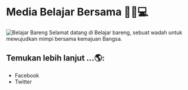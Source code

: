 # Media Belajar Bersama  👋🤼💻

<img src="https://res.cloudinary.com/dhq7lmwdj/image/upload/v1620703845/Github/Header_qynwar.jpg" alt="Belajar Bareng">
Selamat datang di Belajar bareng, sebuat wadah untuk mewujudkan mimpi bersama kemajuan Bangsa.


## Temukan lebih lanjut ...🌎: 

- Facebook
- Twitter
